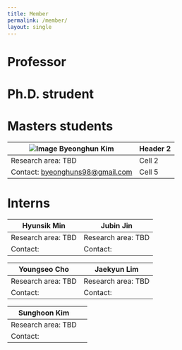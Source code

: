```yaml
---
title: Member
permalink: /member/
layout: single
---
```

# Professor

# Ph.D. strudent

# Masters students
| ![Image](/assets/member/bh.jpg) Byeonghun Kim | Header 2 |
| -------- | -------- |
| Research area: TBD   | Cell 2   | 
| Contact: byeonghuns98@gmail.com   | Cell 5   | 

# Interns
| Hyunsik Min | Jubin Jin |
| -------- | -------- |
| Research area: TBD   | Research area: TBD    | 
| Contact:    | Contact:    | 

| Youngseo Cho | Jaekyun Lim |
| -------- | -------- |
| Research area: TBD   | Research area: TBD    | 
| Contact:    | Contact:    | 

| Sunghoon Kim |  |
| -------- | -------- |
| Research area: TBD   |  | 
| Contact:    |  | 
